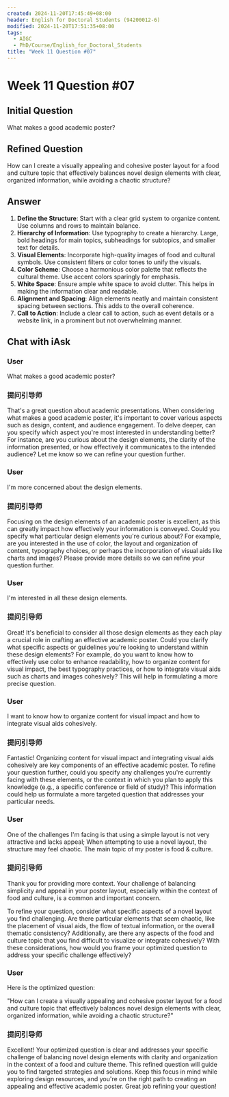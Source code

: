 ```yaml
---
created: 2024-11-20T17:45:49+08:00
header: English for Doctoral Students (94200012-6)
modified: 2024-11-20T17:51:35+08:00
tags:
  - AIGC
  - PhD/Course/English_for_Doctoral_Students
title: "Week 11 Question #07"
---
```


# Week 11 Question \#07

## Initial Question

What makes a good academic poster?

## Refined Question

How can I create a visually appealing and cohesive poster layout for a food and culture topic that effectively balances novel design elements with clear, organized information, while avoiding a chaotic structure?

## Answer

1. **Define the Structure**: Start with a clear grid system to organize content. Use columns and rows to maintain balance.
2. **Hierarchy of Information**: Use typography to create a hierarchy. Large, bold headings for main topics, subheadings for subtopics, and smaller text for details.
3. **Visual Elements**: Incorporate high-quality images of food and cultural symbols. Use consistent filters or color tones to unify the visuals.
4. **Color Scheme**: Choose a harmonious color palette that reflects the cultural theme. Use accent colors sparingly for emphasis.
5. **White Space**: Ensure ample white space to avoid clutter. This helps in making the information clear and readable.
6. **Alignment and Spacing**: Align elements neatly and maintain consistent spacing between sections. This adds to the overall coherence.
7. **Call to Action**: Include a clear call to action, such as event details or a website link, in a prominent but not overwhelming manner.

## Chat with iAsk

### User

What makes a good academic poster?

### 提问引导师

That's a great question about academic presentations. When considering what makes a good academic poster, it's important to cover various aspects such as design, content, and audience engagement. To delve deeper, can you specify which aspect you're most interested in understanding better? For instance, are you curious about the design elements, the clarity of the information presented, or how effectively it communicates to the intended audience? Let me know so we can refine your question further.

### User

I'm more concerned about the design elements.

### 提问引导师

Focusing on the design elements of an academic poster is excellent, as this can greatly impact how effectively your information is conveyed. Could you specify what particular design elements you're curious about? For example, are you interested in the use of color, the layout and organization of content, typography choices, or perhaps the incorporation of visual aids like charts and images? Please provide more details so we can refine your question further.

### User

I'm interested in all these design elements.

### 提问引导师

Great! It's beneficial to consider all those design elements as they each play a crucial role in crafting an effective academic poster. Could you clarify what specific aspects or guidelines you're looking to understand within these design elements? For example, do you want to know how to effectively use color to enhance readability, how to organize content for visual impact, the best typography practices, or how to integrate visual aids such as charts and images cohesively? This will help in formulating a more precise question.

### User

I want to know how to organize content for visual impact and how to integrate visual aids cohesively.

### 提问引导师

Fantastic! Organizing content for visual impact and integrating visual aids cohesively are key components of an effective academic poster. To refine your question further, could you specify any challenges you're currently facing with these elements, or the context in which you plan to apply this knowledge (e.g., a specific conference or field of study)? This information could help us formulate a more targeted question that addresses your particular needs.

### User

One of the challenges I'm facing is that using a simple layout is not very attractive and lacks appeal; When attempting to use a novel layout, the structure may feel chaotic. The main topic of my poster is food & culture.

### 提问引导师

Thank you for providing more context. Your challenge of balancing simplicity and appeal in your poster layout, especially within the context of food and culture, is a common and important concern.

To refine your question, consider what specific aspects of a novel layout you find challenging. Are there particular elements that seem chaotic, like the placement of visual aids, the flow of textual information, or the overall thematic consistency? Additionally, are there any aspects of the food and culture topic that you find difficult to visualize or integrate cohesively? With these considerations, how would you frame your optimized question to address your specific challenge effectively?

### User

Here is the optimized question:

"How can I create a visually appealing and cohesive poster layout for a food and culture topic that effectively balances novel design elements with clear, organized information, while avoiding a chaotic structure?"

### 提问引导师

Excellent! Your optimized question is clear and addresses your specific challenge of balancing novel design elements with clarity and organization in the context of a food and culture theme. This refined question will guide you to find targeted strategies and solutions. Keep this focus in mind while exploring design resources, and you're on the right path to creating an appealing and effective academic poster. Great job refining your question!
